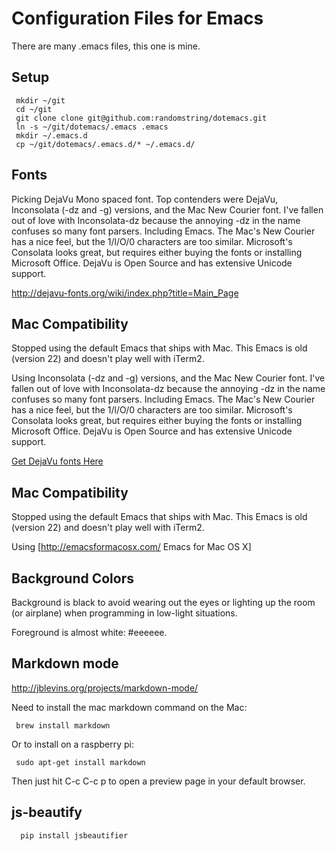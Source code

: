 # Configuration Files for Emacs

There are many .emacs files, this one is mine.

## Setup

```
 mkdir ~/git
 cd ~/git
 git clone clone git@github.com:randomstring/dotemacs.git
 ln -s ~/git/dotemacs/.emacs .emacs
 mkdir ~/.emacs.d
 cp ~/git/dotemacs/.emacs.d/* ~/.emacs.d/
```

## Fonts

Picking DejaVu Mono spaced font. Top contenders were DejaVu, Inconsolata (-dz and -g) versions, and the Mac New Courier font. I've fallen out of love with Inconsolata-dz because the annoying -dz in the name confuses so many font parsers. Including Emacs. The Mac's New Courier has a nice feel, but the 1/l/O/0 characters are too similar. Microsoft's Consolata looks great, but requires either buying the fonts or installing Microsoft Office. DejaVu is Open Source and has extensive Unicode support.

http://dejavu-fonts.org/wiki/index.php?title=Main_Page

## Mac Compatibility

Stopped using the default Emacs that ships with Mac. This Emacs is old (version 22) and doesn't play well with iTerm2.

Using Inconsolata (-dz and -g) versions, and the Mac New Courier font. I've fallen out of love with Inconsolata-dz because the annoying -dz in the name confuses so many font parsers. Including Emacs. The Mac's New Courier has a nice feel, but the 1/l/O/0 characters are too similar. Microsoft's Consolata looks great, but requires either buying the fonts or installing Microsoft Office. DejaVu is Open Source and has extensive Unicode support.

[Get DejaVu fonts Here](http://dejavu-fonts.org/wiki/index.php?title=Main_Page)

## Mac Compatibility

Stopped using the default Emacs that ships with Mac. This Emacs is old (version 22) and doesn't play well with iTerm2.

Using [http://emacsformacosx.com/ Emacs for Mac OS X]

## Background Colors

Background is black to avoid wearing out the eyes or lighting up the room (or airplane) when programming in low-light situations.

Foreground is almost white: #eeeeee.

## Markdown mode

http://jblevins.org/projects/markdown-mode/

Need to install the mac markdown command on the Mac:

```
 brew install markdown
```
Or to install on a raspberry pi:

```
 sudo apt-get install markdown
```

Then just hit C-c C-c p to open a preview page in your default browser.

## js-beautify

```
  pip install jsbeautifier
```
